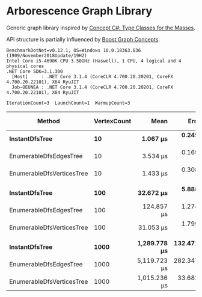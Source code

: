 # Arborescence Graph Library

Generic graph library inspired by [Concept C#: Type Classes for the Masses](https://github.com/MattWindsor91/roslyn/blob/master/concepts/docs/csconcepts.md).

API structure is partially influenced by [Boost Graph Concepts](https://www.boost.org/doc/libs/1_68_0/libs/graph/doc/graph_concepts.html).

```
BenchmarkDotNet=v0.12.1, OS=Windows 10.0.18363.836 (1909/November2018Update/19H2)
Intel Core i5-4690K CPU 3.50GHz (Haswell), 1 CPU, 4 logical and 4 physical cores
.NET Core SDK=3.1.300
  [Host]     : .NET Core 3.1.4 (CoreCLR 4.700.20.20201, CoreFX 4.700.20.22101), X64 RyuJIT
  Job-OEUNEA : .NET Core 3.1.4 (CoreCLR 4.700.20.20201, CoreFX 4.700.20.22101), X64 RyuJIT

IterationCount=3  LaunchCount=1  WarmupCount=3  
```

|                    Method | VertexCount |             Mean |           Error |        StdDev |    Ratio |  RatioSD |      Gen 0 | Gen 1 | Gen 2 | Allocated |
|-------------------------- |------------ |-----------------:|----------------:|--------------:|---------:|---------:|-----------:|------:|------:|----------:|
|        **InstantDfsTree** |      **10** |     **1.067 μs** |   **0.2498 μs** | **0.0137 μs** | **1.00** | **0.00** | **0.0076** | **-** | **-** |  **24 B** |
|    EnumerableDfsEdgesTree |          10 |         3.534 μs |       0.1693 μs |     0.0093 μs |     3.31 |     0.04 |     0.0076 |     - |     - |      32 B |
| EnumerableDfsVerticesTree |          10 |         1.433 μs |       0.3085 μs |     0.0169 μs |     1.34 |     0.03 |     0.0095 |     - |     - |      32 B |
|                           |             |                  |                 |               |          |          |            |       |       |           |
|        **InstantDfsTree** |     **100** |    **32.672 μs** |   **5.8880 μs** | **0.3227 μs** | **1.00** | **0.00** |      **-** | **-** | **-** |  **24 B** |
|    EnumerableDfsEdgesTree |         100 |       124.857 μs |       1.2744 μs |     0.0699 μs |     3.82 |     0.04 |          - |     - |     - |      32 B |
| EnumerableDfsVerticesTree |         100 |        31.053 μs |       1.7995 μs |     0.0986 μs |     0.95 |     0.01 |          - |     - |     - |      32 B |
|                           |             |                  |                 |               |          |          |            |       |       |           |
|        **InstantDfsTree** |    **1000** | **1,289.778 μs** | **132.4713 μs** | **7.2612 μs** | **1.00** | **0.00** |      **-** | **-** | **-** |  **24 B** |
|    EnumerableDfsEdgesTree |        1000 |     5,119.723 μs |     282.3477 μs |    15.4764 μs |     3.97 |     0.02 |          - |     - |     - |      32 B |
| EnumerableDfsVerticesTree |        1000 |     1,015.236 μs |      33.6826 μs |     1.8463 μs |     0.79 |     0.00 |          - |     - |     - |      32 B |
